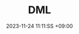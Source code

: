 ---
title: DML
date: 2023-11-24 11:11:SS +09:00
categories: [DB, ORACLE]
tags:
  [
    ORACLE,
    .
    .
    .
  ]

---